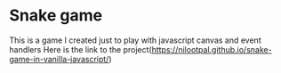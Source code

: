 # Snake game

This is a game I created just to play with javascript canvas and event handlers
Here is the link to the project(https://nilootpal.github.io/snake-game-in-vanilla-javascript/)
